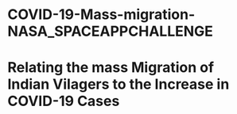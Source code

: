 # COVID-19-Mass-migration-NASA_SPACEAPPCHALLENGE
# Relating the mass Migration of Indian Vilagers to the Increase in COVID-19 Cases
